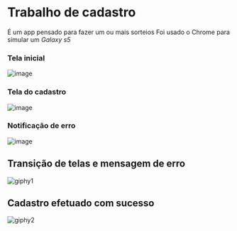 # Trabalho de cadastro
É um app pensado para fazer um ou mais sorteios
Foi usado o Chrome para simular um _Galaxy s5_

### Tela inicial
![image](https://user-images.githubusercontent.com/84342697/131026202-d9dd7f14-b1e7-4c9d-bd52-d2a58781e1f6.png)
### Tela do cadastro
![image](https://user-images.githubusercontent.com/84342697/131026356-82baa3c3-1167-437e-9eac-2dc0a23e0891.png)
### Notificação de erro
![image](https://user-images.githubusercontent.com/84342697/131026503-b6a9759a-20c9-425f-80a6-7a212d9e944a.png)
## Transição de telas e mensagem de erro
![giphy1](https://user-images.githubusercontent.com/84342697/131027502-e769b405-433c-4389-9ff3-65c1ec6051d9.gif)
## Cadastro efetuado com sucesso
![giphy2](https://user-images.githubusercontent.com/84342697/131028375-d6a3c08c-fa7e-402c-8a12-19fefe6ded29.gif)



